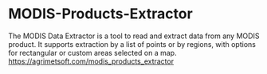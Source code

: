 # MODIS-Products-Extractor
The MODIS Data Extractor is a tool to read and extract data from any MODIS product. It supports extraction by a list of points or by regions, with options for rectangular or custom areas selected on a map. https://agrimetsoft.com/modis_products_extractor
